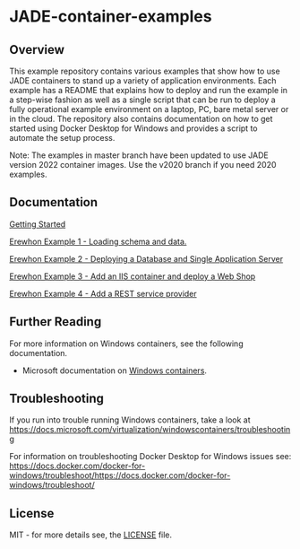 # JADE-container-examples

## Overview

This example repository contains various examples that show how to use JADE containers to stand up a variety of application environments. Each example has a README that explains how to deploy and run the example in a step-wise fashion as well as a single script that can be run to deploy a fully operational example environment on a laptop, PC, bare metal server or in the cloud. The repository also contains documentation on how to get started using Docker Desktop for Windows and provides a script to automate the setup process.

Note: The examples in master branch have been updated to use JADE version 2022 container images. Use the v2020 branch if you need 2020 examples.

## Documentation

[Getting Started](./Documentation/getting-started.md)

[Erewhon Example 1 - Loading schema and data.](./Documentation/ErewhonExample1.md)

[Erewhon Example 2 - Deploying a Database and Single Application Server](./Documentation/ErewhonExample2.md)

[Erewhon Example 3 - Add an IIS container and deploy a Web Shop](./Documentation/ErewhonExample3.md)

[Erewhon Example 4 - Add a REST service provider](./Documentation/ErewhonExample4.md)

## Further Reading

For more information on Windows containers, see the following documentation.

- Microsoft documentation on [Windows containers](https://docs.microsoft.com/virtualization/windowscontainers/about/index).

## Troubleshooting

If you run into trouble running Windows containers, take a look at <https://docs.microsoft.com/virtualization/windowscontainers/troubleshooting>

For information on troubleshooting Docker Desktop for Windows issues see:
<https://docs.docker.com/docker-for-windows/troubleshoot/https://docs.docker.com/docker-for-windows/troubleshoot/>
## License

MIT - for more details see, the [LICENSE](./LICENSE) file.
